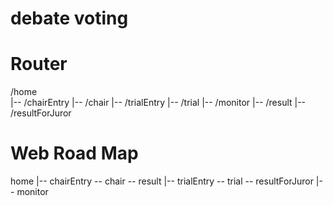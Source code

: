 # debate voting

# Router

/home  
|-- /chairEntry
|-- /chair
|-- /trialEntry
|-- /trial
|-- /monitor
|-- /result
|-- /resultForJuror

# Web Road Map

home
|-- chairEntry -- chair -- result
|-- trialEntry -- trial -- resultForJuror
|-- monitor
